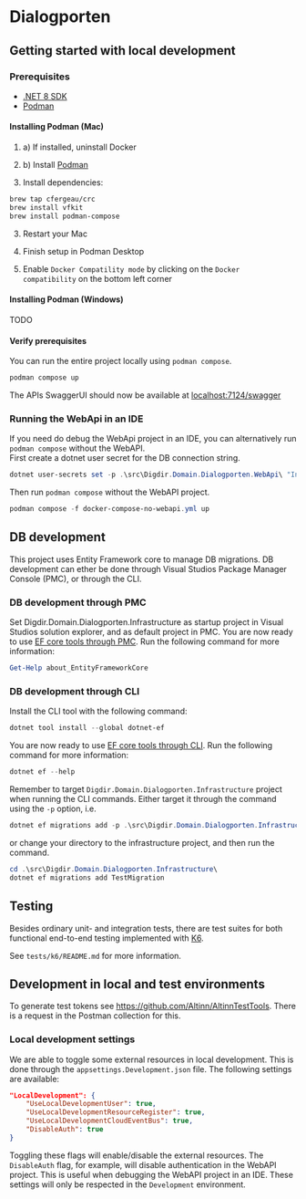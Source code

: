 # Dialogporten

## Getting started with local development

### Prerequisites
- [.NET 8 SDK](https://dotnet.microsoft.com/en-us/download/dotnet/8.0)
- [Podman](https://podman.io/)

#### Installing Podman (Mac)

1. a) If installed, uninstall Docker
1. b) Install [Podman](https://podman.io/)

2. Install dependencies:
```bash
brew tap cfergeau/crc
brew install vfkit
brew install podman-compose
```

3. Restart your Mac

4. Finish setup in Podman Desktop

5. Enable `Docker Compatility mode` by clicking on the `Docker compatibility` on the bottom left corner

#### Installing Podman (Windows)

TODO

#### Verify prerequisites

You can run the entire project locally using `podman compose`.
```powershell
podman compose up
```
The APIs SwaggerUI should now be available at [localhost:7124/swagger](https://localhost:7214/swagger/index.html)


### Running the WebApi in an IDE
If you need do debug the WebApi project in an IDE, you can alternatively run `podman compose` without the WebAPI.  
First create a dotnet user secret for the DB connection string.

```powershell
dotnet user-secrets set -p .\src\Digdir.Domain.Dialogporten.WebApi\ "Infrastructure:DialogDbConnectionString" "Server=localhost;Port=5432;Database=Dialogporten;User ID=postgres;Password=supersecret;"
```

Then run `podman compose` without the WebAPI project.
```powershell
podman compose -f docker-compose-no-webapi.yml up 
```

## DB development
This project uses Entity Framework core to manage DB migrations. DB development can ether be done through Visual Studios Package Manager Console (PMC), or through the CLI. 

### DB development through PMC
Set Digdir.Domain.Dialogporten.Infrastructure as startup project in Visual Studios solution explorer, and as default project in PMC. You are now ready to use [EF core tools through PMC](https://learn.microsoft.com/en-us/ef/core/cli/powershell). Run the following command for more information:
```powershell
Get-Help about_EntityFrameworkCore
```

### DB development through CLI
Install the CLI tool with the following command:
```powershell
dotnet tool install --global dotnet-ef
```

You are now ready to use [EF core tools through CLI](https://learn.microsoft.com/en-us/ef/core/cli/dotnet). Run the following command for more information:
```powershell
dotnet ef --help
```

Remember to target `Digdir.Domain.Dialogporten.Infrastructure` project when running the CLI commands. Either target it through the command using the `-p` option, i.e.
```powershell
dotnet ef migrations add -p .\src\Digdir.Domain.Dialogporten.Infrastructure\ TestMigration
```

or change your directory to the infrastructure project, and then run the command.
```powershell
cd .\src\Digdir.Domain.Dialogporten.Infrastructure\
dotnet ef migrations add TestMigration
```
## Testing

Besides ordinary unit- and integration tests, there are test suites for both functional end-to-end testing implemented with [K6](https://k6.io/).

See `tests/k6/README.md` for more information.

## Development in local and test environments
To generate test tokens see https://github.com/Altinn/AltinnTestTools. There is a request in the Postman collection for this.

### Local development settings
We are able to toggle some external resources in local development. This is done through the `appsettings.Development.json` file. The following settings are available:
```json
"LocalDevelopment": {
	"UseLocalDevelopmentUser": true,
	"UseLocalDevelopmentResourceRegister": true,
	"UseLocalDevelopmentCloudEventBus": true,
	"DisableAuth": true
}
```
Toggling these flags will enable/disable the external resources. The `DisableAuth` flag, for example, will disable authentication in the WebAPI project. This is useful when debugging the WebAPI project in an IDE. These settings will only be respected in the `Development` environment.
